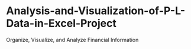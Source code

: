 # Analysis-and-Visualization-of-P-L-Data-in-Excel-Project
Organize, Visualize, and Analyze Financial Information

